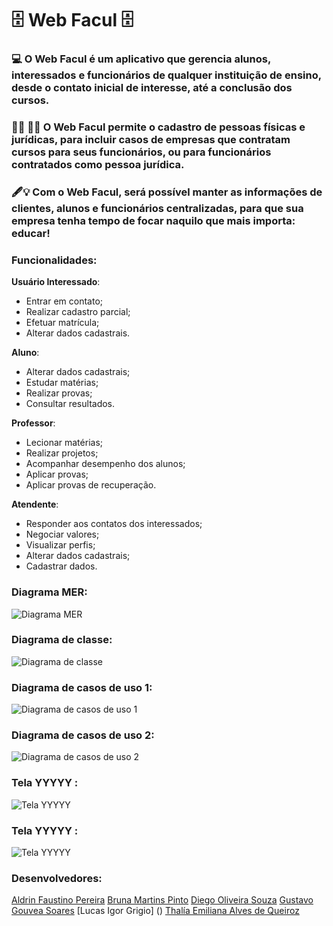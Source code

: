 # :file_cabinet: Web Facul :file_cabinet:

### :computer: O Web Facul é um aplicativo que gerencia alunos, interessados e funcionários de qualquer instituição de ensino, desde o contato inicial de interesse, até a conclusão dos cursos. 

### :man_student: :woman_teacher: O Web Facul permite o cadastro de pessoas físicas e jurídicas, para incluir casos de empresas que contratam cursos para seus funcionários, ou para funcionários contratados como pessoa jurídica.

### :fountain_pen::bulb: Com o Web Facul, será possível manter as informações de clientes, alunos e funcionários centralizadas, para que sua empresa tenha tempo de focar naquilo que mais importa: educar!


### **Funcionalidades**:

**Usuário Interessado**:
- Entrar em contato;
- Realizar cadastro parcial;
- Efetuar matrícula;
- Alterar dados cadastrais.

**Aluno**: 
- Alterar dados cadastrais;
- Estudar matérias;
- Realizar provas;
- Consultar resultados.



**Professor**:
- Lecionar matérias;
- Realizar projetos;
- Acompanhar desempenho dos alunos;
- Aplicar provas;
- Aplicar provas de recuperação.

**Atendente**:
- Responder aos contatos dos interessados;
- Negociar valores;
- Visualizar perfis;
- Alterar dados cadastrais;
- Cadastrar dados.


 
### **Diagrama MER**:

![Diagrama MER]()

### **Diagrama de classe**:
![Diagrama de classe]()

### **Diagrama de casos de uso 1**:
![Diagrama de casos de uso 1]()

### **Diagrama de casos de uso 2**:
![Diagrama de casos de uso 2]()

 ### **Tela YYYYY** :
![Tela YYYYY]()

 ### **Tela YYYYY** :
![Tela YYYYY]()






### Desenvolvedores:
[Aldrin Faustino Pereira]()
[Bruna Martins Pinto](https://github.com/Bmpin)
[Diego Oliveira Souza]()
[Gustavo Gouvea Soares]()
[Lucas Igor Grigio] ()
[Thalía Emiliana Alves de Queiroz]()